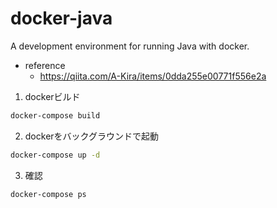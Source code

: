 # docker-java
A development environment for running Java with docker.

- reference
  - https://qiita.com/A-Kira/items/0dda255e00771f556e2a 

1. dockerビルド

```bash
docker-compose build
```

2. dockerをバックグラウンドで起動

```bash
docker-compose up -d
```

3. 確認

```bash
docker-compose ps
```